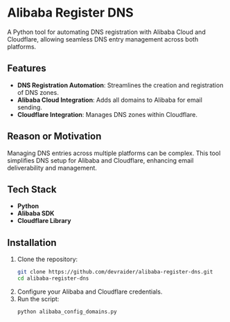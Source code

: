 # Alibaba Register DNS

A Python tool for automating DNS registration with Alibaba Cloud and Cloudflare, allowing seamless DNS entry management across both platforms.

## Features

- **DNS Registration Automation**: Streamlines the creation and registration of DNS zones.
- **Alibaba Cloud Integration**: Adds all domains to Alibaba for email sending.
- **Cloudflare Integration**: Manages DNS zones within Cloudflare.

## Reason or Motivation

Managing DNS entries across multiple platforms can be complex. This tool simplifies DNS setup for Alibaba and Cloudflare, enhancing email deliverability and management.

## Tech Stack

- **Python**
- **Alibaba SDK**
- **Cloudflare Library**

## Installation

1. Clone the repository:
    ```bash
    git clone https://github.com/devraider/alibaba-register-dns.git
    cd alibaba-register-dns
    ```
2. Configure your Alibaba and Cloudflare credentials.
3. Run the script:
    ```bash
    python alibaba_config_domains.py
    ```
